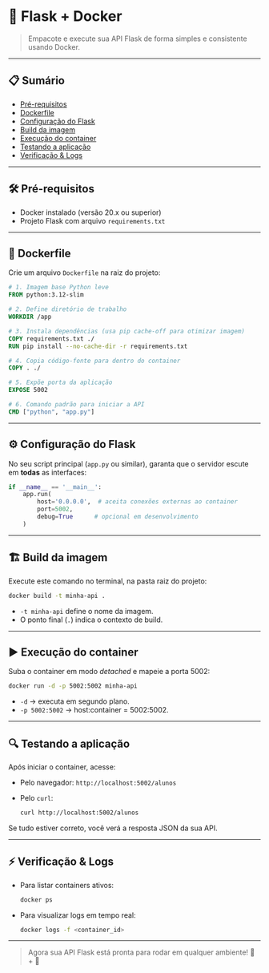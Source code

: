 # 🚀 Flask + Docker

> Empacote e execute sua API Flask de forma simples e consistente usando Docker.

---

## 📋 Sumário

* [Pré-requisitos](#-pré-requisitos)
* [Dockerfile](#-dockerfile)
* [Configuração do Flask](#-configuração-do-flask)
* [Build da imagem](#-build-da-imagem)
* [Execução do container](#-execução-do-container)
* [Testando a aplicação](#-testando-a-aplicação)
* [Verificação & Logs](#-verificação--logs)

---

## 🛠️ Pré-requisitos

* Docker instalado (versão 20.x ou superior)
* Projeto Flask com arquivo `requirements.txt`

---

## 🐳 Dockerfile

Crie um arquivo `Dockerfile` na raiz do projeto:

```dockerfile
# 1. Imagem base Python leve
FROM python:3.12-slim

# 2. Define diretório de trabalho
WORKDIR /app

# 3. Instala dependências (usa pip cache-off para otimizar imagem)
COPY requirements.txt ./
RUN pip install --no-cache-dir -r requirements.txt

# 4. Copia código-fonte para dentro do container
COPY . ./

# 5. Expõe porta da aplicação
EXPOSE 5002

# 6. Comando padrão para iniciar a API
CMD ["python", "app.py"]
```

---

## ⚙️ Configuração do Flask

No seu script principal (`app.py` ou similar), garanta que o servidor escute em **todas** as interfaces:

```python
if __name__ == '__main__':
    app.run(
        host='0.0.0.0',  # aceita conexões externas ao container
        port=5002,
        debug=True      # opcional em desenvolvimento
    )
```

---

## 🏗️ Build da imagem

Execute este comando no terminal, na pasta raiz do projeto:

```bash
docker build -t minha-api .
```

* `-t minha-api` define o nome da imagem.
* O ponto final (`.`) indica o contexto de build.

---

## ▶️ Execução do container

Suba o container em modo *detached* e mapeie a porta 5002:

```bash
docker run -d -p 5002:5002 minha-api
```

* `-d` → executa em segundo plano.
* `-p 5002:5002` → host\:container = 5002:5002.

---

## 🔍 Testando a aplicação

Após iniciar o container, acesse:

* Pelo navegador: `http://localhost:5002/alunos`
* Pelo `curl`:

  ```bash
  curl http://localhost:5002/alunos
  ```

Se tudo estiver correto, você verá a resposta JSON da sua API.

---

## ⚡ Verificação & Logs

* Para listar containers ativos:

  ```bash
  docker ps
  ```
* Para visualizar logs em tempo real:

  ```bash
  docker logs -f <container_id>
  ```

---

> Agora sua API Flask está pronta para rodar em qualquer ambiente! 🐍 + 🐳
